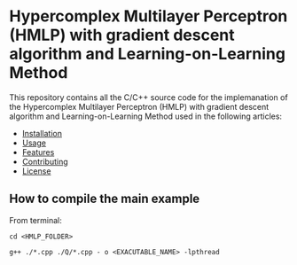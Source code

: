# Hypercomplex Multilayer Perceptron (HMLP) with gradient descent algorithm and Learning-on-Learning Method

This repository contains all the C/C++ source code for the implemanation of the Hypercomplex Multilayer Perceptron (HMLP) with gradient descent algorithm and Learning-on-Learning Method used in the following articles:

- [Installation](#installation)
- [Usage](#usage)
- [Features](#features)
- [Contributing](#contributing)
- [License](#license)


## How to compile the main example

From terminal: 

`cd <HMLP_FOLDER>`

`g++ ./*.cpp ./Q/*.cpp - o <EXACUTABLE_NAME> -lpthread`



